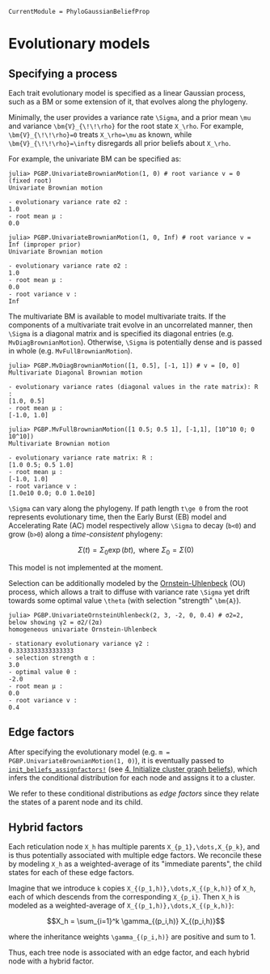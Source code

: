 ```@meta
CurrentModule = PhyloGaussianBeliefProp
```

# Evolutionary models
## Specifying a process
Each trait evolutionary model is specified as a linear Gaussian process, such as a BM or some extension of it,
that evolves along the phylogeny.

Minimally, the user provides a variance rate ``\Sigma``, and a prior mean
``\mu`` and variance ``\bm{V}_{\!\!\rho}`` for the root state ``X_\rho``.
For example, ``\bm{V}_{\!\!\rho}=0`` treats ``X_\rho=\mu`` as known, while
``\bm{V}_{\!\!\rho}=\infty`` disregards all prior beliefs about ``X_\rho``.

For example, the univariate BM can be specified as:

```jldoctest evolutionary_models; setup = :(using PhyloGaussianBeliefProp; const PGBP = PhyloGaussianBeliefProp)
julia> PGBP.UnivariateBrownianMotion(1, 0) # root variance v = 0 (fixed root)
Univariate Brownian motion

- evolutionary variance rate σ2 :
1.0
- root mean μ :
0.0

julia> PGBP.UnivariateBrownianMotion(1, 0, Inf) # root variance v = Inf (improper prior)
Univariate Brownian motion

- evolutionary variance rate σ2 :
1.0
- root mean μ :
0.0
- root variance v :
Inf
```

The multivariate BM is available to model multivariate traits.
If the components of a multivariate trait evolve in an uncorrelated manner,
then ``\Sigma`` is a diagonal matrix and is specified its diagonal entries
(e.g. `MvDiagBrownianMotion`). Otherwise, ``\Sigma`` is potentially dense and
is passed in whole (e.g. `MvFullBrownianMotion`).

```jldoctest evolutionary_models
julia> PGBP.MvDiagBrownianMotion([1, 0.5], [-1, 1]) # v = [0, 0]
Multivariate Diagonal Brownian motion

- evolutionary variance rates (diagonal values in the rate matrix): R :
[1.0, 0.5]
- root mean μ :
[-1.0, 1.0]

julia> PGBP.MvFullBrownianMotion([1 0.5; 0.5 1], [-1,1], [10^10 0; 0 10^10])
Multivariate Brownian motion

- evolutionary variance rate matrix: R :
[1.0 0.5; 0.5 1.0]
- root mean μ :
[-1.0, 1.0]
- root variance v :
[1.0e10 0.0; 0.0 1.0e10]
```

``\Sigma`` can vary along the phylogeny. If path length ``t\ge 0`` from the root
represents evolutionary time, then the Early Burst (EB) model and Accelerating
Rate (AC) model respectively allow ``\Sigma`` to decay (``b<0``) and grow
(``b>0``) along a *time-consistent* phylogeny:
```math
\Sigma(t) = \Sigma_0\exp(bt), \text{ where } \Sigma_0 = \Sigma(0)
```
This model is not implemented at the moment.

Selection can be additionally modeled by the
[Ornstein-Uhlenbeck](https://en.wikipedia.org/wiki/Ornstein–Uhlenbeck_process)
(OU) process, which allows a trait to diffuse with variance rate ``\Sigma`` yet
drift towards some optimal value ``\theta`` (with selection "strength"
``\bm{A}``).

```jldoctest evolutionary_models
julia> PGBP.UnivariateOrnsteinUhlenbeck(2, 3, -2, 0, 0.4) # σ2=2, below showing γ2 = σ2/(2α)
homogeneous univariate Ornstein-Uhlenbeck

- stationary evolutionary variance γ2 :
0.3333333333333333
- selection strength α :
3.0
- optimal value θ :
-2.0
- root mean μ :
0.0
- root variance v :
0.4
```

## Edge factors
After specifying the evolutionary model
(e.g. `m = PGBP.UnivariateBrownianMotion(1, 0)`), it is eventually passed to
[`init_beliefs_assignfactors!`](@ref)
(see [4\. Initialize cluster graph beliefs](@ref)), which infers the conditional
distribution for each node and assigns it to a cluster.

We refer to these conditional distributions as *edge factors* since they relate
the states of a parent node and its child.

## Hybrid factors
Each reticulation node ``X_h`` has multiple parents ``X_{p_1},\dots,X_{p_k}``,
and is thus potentially associated with multiple edge factors.
We reconcile these by modeling ``X_h`` as a weighted-average of its
"immediate parents", the child states for each of these edge factors.

Imagine that we introduce ``k`` copies ``X_{(p_1,h)},\dots,X_{(p_k,h)}`` of
``X_h``, each of which descends from the corresponding ``X_{p_i}``. Then ``X_h``
is modeled as a weighted-average of ``X_{(p_1,h)},\dots,X_{(p_k,h)}``:
```math
X_h = \sum_{i=1}^k \gamma_{(p_i,h)} X_{(p_i,h)}
```
where the inheritance weights ``\gamma_{(p_i,h)}`` are positive and sum to 1.

Thus, each tree node is associated with an edge factor, and each hybrid node
with a hybrid factor.